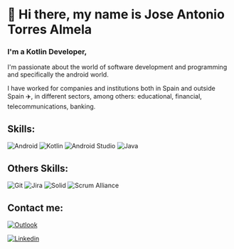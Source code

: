 # 👋 Hi there, my name is Jose Antonio Torres Almela

### I'm a Kotlin Developer, 
I'm passionate about the world of software development and programming and specifically the android world.

I have worked for companies and institutions both in Spain and outside Spain ✈️, in different sectors, among others: educational, financial, telecommunications, banking.

## Skills:

![Android](https://img.shields.io/static/v1?style=for-the-badge&message=Android&color=222222&logo=Android&logoColor=3DDC84&label=)
![Kotlin](https://img.shields.io/static/v1?style=for-the-badge&message=Kotlin&color=7F52FF&logo=Kotlin&logoColor=FFFFFF&label=)
![Android Studio](https://img.shields.io/static/v1?style=for-the-badge&message=Android+Studio&color=222222&logo=Android+Studio&logoColor=3DDC84&label=)
![Java](https://img.shields.io/badge/-java-E34A86?style=plastic&logo=java)

## Others Skills:

![Git](https://img.shields.io/static/v1?style=for-the-badge&message=Git&color=F05032&logo=Git&logoColor=FFFFFF&label=)
![Jira](https://img.shields.io/static/v1?style=for-the-badge&message=Jira&color=0052CC&logo=Jira&logoColor=FFFFFF&label=)
![Solid](https://img.shields.io/static/v1?style=for-the-badge&message=Solid&color=2C4F7C&logo=Solid&logoColor=FFFFFF&label=)
![Scrum Alliance](https://img.shields.io/static/v1?style=for-the-badge&message=Scrum+Alliance&color=009FDA&logo=Scrum+Alliance&logoColor=FFFFFF&label=)

## Contact me:

[![Outlook](https://img.shields.io/badge/Microsoft_Outlook-0078D4?style=for-the-badge&logo=microsoft-outlook&logoColor=white)](mailto:j_torres_almela@hotmail.com)

[![Linkedin](https://img.shields.io/badge/LinkedIn-0077B5?style=for-the-badge&logo=linkedin&logoColor=white)](https://www.linkedin.com/in/jose-antonio-torres-almela-705b0b44/)


